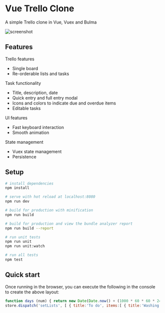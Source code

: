 # Vue Trello Clone

A simple Trello clone in Vue, Vuex and Bulma

![screenshot](docs/screenshot.png)


## Features

Trello features

- Single board
- Re-orderable lists and tasks

Task functionality

- Title, description, date
- Quick entry and full entry modal
- Icons and colors to indicate due and overdue items
- Editable tasks

UI features

- Fast keyboard interaction
- Smooth animation

State management

- Vuex state management
- Persistence


## Setup

``` bash
# install dependencies
npm install

# serve with hot reload at localhost:8080
npm run dev

# build for production with minification
npm run build

# build for production and view the bundle analyzer report
npm run build --report

# run unit tests
npm run unit
npm run unit:watch

# run all tests
npm test
```

## Quick start

Once running in the browser, you can execute the following in the console to create the above layout:

```js
function days (num) { return new Date(Date.now() + (1000 * 60 * 60 * 24 * num)) }
store.dispatch('setLists', [ { title:'To do', items:[ { title:'Washing up', date:days(-5) }, { title:'Buy new suit', description:'Need to get this in time for the wedding!', date:days(2) }, { title:'Go to wedding', description:'', date:days(10) }, { title:'Go shopping' }, { title:'Post on Twitter about Trello clone' } ] }, { title:'Doing', items:[ { title:'Take Trello screenshot' }, { title:'Publish Trello readme' } ] }, { title:'Done', items:[ { title:'Build Trello clone', description:'Use Vue, Vuex, Vue Smooth Dnd and Bulma' } ] } ])
```
